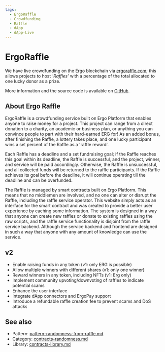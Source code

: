 ```yaml
---
tags:
  - ErgoRaffle
  - Crowdfunding
  - Raffle
  - dApp
  - dApp-Live
---
```


# ErgoRaffle

We have live crowdfunding on the Ergo blockchain via [ergoraffle.com](https://ergoraffle.com); this allows projects to host *'Raffles'* with a percentage of the total allocated to one lucky donor as a prize.

More information and the source code is available on [GitHub](https://github.com/ErgoRaffle).

## About Ergo Raffle

ErgoRaffle is a crowdfunding service built on Ergo Platform that enables anyone to raise money for a project. This project can range from a direct donation to a charity, an academic or business plan, or anything you can convince people to part with their hard-earned ERG for! As an added bonus, after finishing the Raffle, a lottery takes place, and one lucky participant wins a set percent of the Raffle as a 'raffle reward'.

Each Raffle has a deadline and a set fundraising goal; if the Raffle reaches this goal within its deadline, the Raffle is successful, and the project, winner, and service will be paid accordingly. Otherwise, the Raffle is unsuccessful, and all collected funds will be returned to the raffle participants. If the Raffle achieves its goal before the deadline, it will continue operating till the deadline and can be overfunded.

The Raffle is managed by smart contracts built on Ergo Platform. This means that no middlemen are involved, and no one can alter or disrupt the Raffle, including the raffle service operator. This website simply acts as an interface for the smart contract and was created to provide a better user experience by caching some information. The system is designed in a way that anyone can create new raffles or donate to existing raffles using the raw scripts, and the raffle service functionality is disjoint from the raffle service backend. Although the service backend and frontend are designed in such a way that anyone with any amount of knowledge can use the service.

## v2

- Enable raising funds in any token (v1: only ERG is possible)
- Allow multiple winners with different shares (v1: only one winner)
- Reward winners in any token, including NFTs (v1: Erg only)
- Implement community upvoting/downvoting of raffles to indicate potential scams
- Enhance the user interface
- Integrate dApp connectors and ErgoPay support
- Introduce a refundable raffle creation fee to prevent scams and DoS attacks

## See also

- Pattern: [pattern-randomness-from-raffle.md](pattern-randomness-from-raffle.md)
- Category: [contracts-randomness.md](contracts-randomness.md)
- Library: [contracts-library.md](contracts-library.md)

